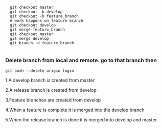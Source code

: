 
  ```
    git checkout master
    git checkout -b develop
    git checkout -b feature_branch
    # work happens on feature branch
    git checkout develop
    git merge feature_branch
    git checkout master
    git merge develop
    git branch -d feature_branch 
    
  ```
      
### Delete branch from local and remote. go to that branch then
    git push --delete origin login

  1.A develop branch is created from master
  
  2.A release branch is created from develop
  
  3.Feature branches are created from develop
  
  4.When a feature is complete it is merged into the develop branch
  
  5.When the release branch is done it is merged into develop and master
